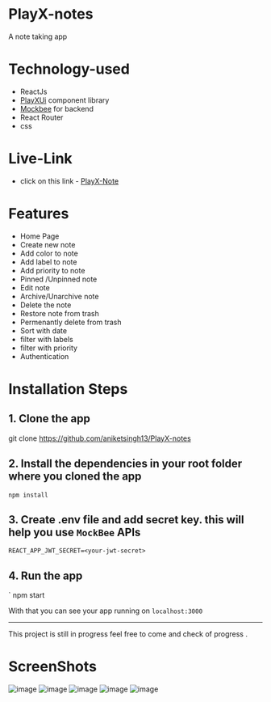 # PlayX-notes
A note taking app
# Technology-used
- ReactJs
-  [PlayXUi](https://playx-ui.netlify.app/index.html) component library
- [Mockbee](https://mockbee.netlify.app/) for backend
- React Router
- css


# Live-Link
- click on this link - [PlayX-Note](https://play-x-note.vercel.app/)

# Features
- Home Page
- Create new note
- Add color to note
- Add label to note
- Add priority to note
- Pinned /Unpinned note
- Edit note
- Archive/Unarchive note
- Delete the note
- Restore note from trash
- Permenantly delete from trash
- Sort with date
- filter with labels
- filter with priority
- Authentication

 # Installation Steps
 ##  1. Clone the app
 
 git clone https://github.com/aniketsingh13/PlayX-notes

 ## 2. Install the dependencies in your root folder where you cloned the app
 `
npm install
`
## 3. Create .env file and add secret key. this will help you use `MockBee` APIs
`
REACT_APP_JWT_SECRET=<your-jwt-secret>
`
## 4. Run the app
`
npm start

With that you can see your app running on `localhost:3000`

---
This project is still in progress feel free to come and check of progress .

# ScreenShots

![image](https://res.cloudinary.com/aniket-singh/image/upload/v1653070782/Images/captures_chrome-capture-2022-4-20_4_eafi4p.png)
![image](https://res.cloudinary.com/aniket-singh/image/upload/v1653070810/Images/captures_chrome-capture-2022-4-20_5_srfmps.png)
![image](https://res.cloudinary.com/aniket-singh/image/upload/v1653070835/Images/captures_chrome-capture-2022-4-20_eqqaiy.png)
![image](https://res.cloudinary.com/aniket-singh/image/upload/v1653070884/Images/captures_chrome-capture-2022-4-20_2_az0nmf.png)
![image](https://res.cloudinary.com/aniket-singh/image/upload/v1653070916/Images/captures_chrome-capture-2022-4-20_3_jir6nt.png)